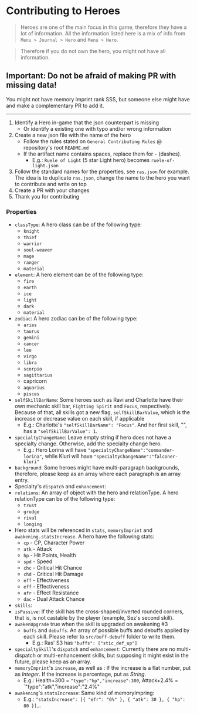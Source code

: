 # Contributing to Heroes

> Heroes are one of the main focus in this game, therefore they have a lot of information. All the information listed here is a mix of info from `Menu > Journal > Hero` and `Menu > Hero`.

> Therefore if you do not own the hero, you might not have all information.

## Important: Do not be afraid of making PR with missing data!

You might not have memory imprint rank SSS, but someone else might have and make a complementary PR to add it.

---

1. Identify a Hero in-game that the json counterpart is missing
    - Or identify a existing one with typo and/or wrong information
2. Create a new json file with the name of the hero
    - Follow the rules stated on `General Contributing Rules` @ repository's root `README.md`
    - If the artifact name contains spaces, replace them for `-` (dashes).
        - E.g.: `Ruele of Light` (5 star Light hero) becomes `ruele-of-light.json`
3. Follow the standard names for the properties, see `ras.json` for example. The idea is to duplicate `ras.json`, change the name to the hero you want to contribute and write on top
4. Create a PR with your changes
5. Thank you for contributing

### Properties

-   `classType`: A hero class can be of the following type:
    -   `knight`
    -   `thief`
    -   `warrior`
    -   `soul-weaver`
    -   `mage`
    -   `ranger`
    -   `material`
-   `element`: A hero element can be of the following type:
    -   `fire`
    -   `earth`
    -   `ice`
    -   `light`
    -   `dark`
    -   `material`
-   `zodiac`: A hero zodiac can be of the following type:
    -   `aries`
    -   `taurus`
    -   `gemini`
    -   `cancer`
    -   `leo`
    -   `virgo`
    -   `libra`
    -   `scorpio`
    -   `sagittarius`
    -   capricorn
    -   `aquarius`
    -   `pisces`
-   `selfSkillBarName`: Some heroes such as Ravi and Charlotte have their own mechanic skill bar, `Fighting Spirit` and `Focus`, respectively. Because of that, all skills got a new flag, `selfSkillBarValue`, which is the increase or decrease value on each skill, if applicable
    - E.g.: Charlotte's `"selfSkillBarName": "Focus"`. And her first skill, "", has a `"selfSkillBarValue": 1`.
-   `specialtyChangeName`: Leave empty string if hero does not have a specialty change. Otherwise, add the specialty change hero.
    -   E.g.: Hero Lorina will have `"specialtyChangeName":"commander-lorina"`, while Kluri will have `"specialtyChangeName":"falconer-kluri"`
-   `background`: Some heroes might have multi-paragraph backgrounds, therefore, please keep as an array where each paragraph is an array entry.
-   Specialty's `dispatch` and `enhancement`:
-   `relations`: An array of object with the hero and relationType. A hero relationType can be of the following type:
    -   `trust`
    -   `grudge`
    -   `rival`
    -   `longing`
-   Hero stats will be referenced in `stats`, `memoryImprint` and `awakening.statsIncrease`. A hero have the following stats:
    -   `cp` - CP, Character Power
    -   `atk` - Attack
    -   `hp` - Hit Points, Health
    -   `spd` - Speed
    -   `chc` - Critical Hit Chance
    -   `chd` - Critical Hit Damage
    -   `eff` - Effectiveness
    -   `eff` - Effectiveness
    -   `afr` - Effect Resistance
    -   `dac` - Dual Attack Chance
-   `skills`:
-   `isPassive`: If the skill has the cross-shaped/inverted rounded corners, that is, is not castable by the player (example, Sez's second skill).
-   `awakenUpgrade` true when the skill is upgraded on awakening #3
    -   `buffs` and `debuffs`. An array of possible buffs and debuffs applied by each skill. Please refer to `src/buff-debuff` folder to write them.
        -   E.g.: Ras' S3 has `"buffs": ["stic_def_up"]`
-   `specialtySkill`'s `dispatch` and `enhancement`: Currently there are no multi-dispatch or multi-enhancement skills, but supposing it might exist in the future, please keep as an array.
-   `memoryImprint`'s `increase`, as well as : If the increase is a flat number, put as _Integer_. If the increase is percentage, put as _String_.
    -   E.g.: Health+300 = `"type":"hp","increase":300`, Attack+2.4% = `"type":"atk","increase":"2.4%"
-   `awakening`'s `statsIncrease`: Same kind of memoryImpring:
    -   E.g.: `"statsIncrease": [{ "efr": "6%" }, { "atk": 30 }, { "hp": 80 }],`.
